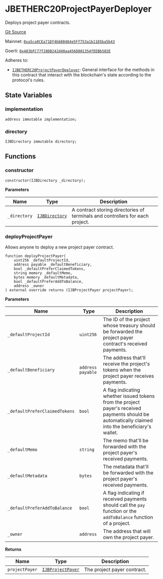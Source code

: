 # JBETHERC20ProjectPayerDeployer

Deploys project payer contracts.

[Git Source](https://github.com/jbx-protocol/juice-contracts-v3/blob/d13d0bf1dbe72f6b478530994d647e219c58245e/contracts/JBETHERC20ProjectPayerDeployer.sol)

Mainnet: [`0xa5ca9CEa71Df4b680484e5Ff753a1b1185ba5b43`](https://etherscan.io/address/0xa5ca9CEa71Df4b680484e5Ff753a1b1185ba5b43)

Goerli: [`0x483bFC77f28DB242d40aa456D801354fEEBb502E`](https://goerli.etherscan.io/address/0x483bFC77f28DB242d40aa456D801354fEEBb502E)

Adheres to:

- [`IJBETHERC20ProjectPayerDeployer`](/docs/v4/deprecated/v3/api/interfaces/ijbetherc20projectpayerdeployer.md): General interface for the methods in this contract that interact with the blockchain's state according to the protocol's rules.

## State Variables

### implementation

```solidity
address immutable implementation;
```

### directory

```solidity
IJBDirectory immutable directory;
```

## Functions

### constructor

```solidity
constructor(IJBDirectory _directory);
```

**Parameters**

|Name|Type|Description|
|----|----|-----------|
|`_directory`|[`IJBDirectory`](/docs/v4/deprecated/v3/api/interfaces/ijbdirectory.md)|A contract storing directories of terminals and controllers for each project.|

### deployProjectPayer

Allows anyone to deploy a new project payer contract.

```solidity
function deployProjectPayer(
    uint256 _defaultProjectId,
    address payable _defaultBeneficiary,
    bool _defaultPreferClaimedTokens,
    string memory _defaultMemo,
    bytes memory _defaultMetadata,
    bool _defaultPreferAddToBalance,
    address _owner
) external override returns (IJBProjectPayer projectPayer);
```

**Parameters**

|Name|Type|Description|
|----|----|-----------|
|`_defaultProjectId`|`uint256`|The ID of the project whose treasury should be forwarded the project payer contract's received payments.|
|`_defaultBeneficiary`|`address payable`|The address that'll receive the project's tokens when the project payer receives payments.|
|`_defaultPreferClaimedTokens`|`bool`|A flag indicating whether issued tokens from the project payer's received payments should be automatically claimed into the beneficiary's wallet.|
|`_defaultMemo`|`string`|The memo that'll be forwarded with the project payer's received payments.|
|`_defaultMetadata`|`bytes`|The metadata that'll be forwarded with the project payer's received payments.|
|`_defaultPreferAddToBalance`|`bool`|A flag indicating if received payments should call the `pay` function or the `addToBalance` function of a project.|
|`_owner`|`address`|The address that will own the project payer.|

**Returns**

|Name|Type|Description|
|----|----|-----------|
|`projectPayer`|[`IJBProjectPayer`](/docs/v4/deprecated/v3/api/interfaces/ijbprojectpayer.md)|The project payer contract.|

